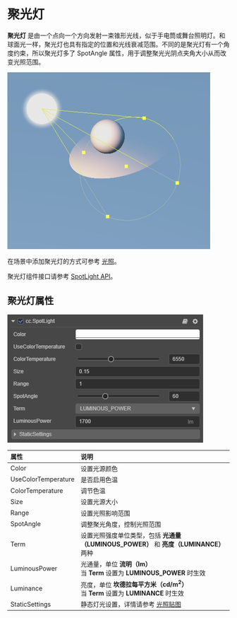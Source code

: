 # 聚光灯

**聚光灯**  是由一个点向一个方向发射一束锥形光线，似于手电筒或舞台照明灯。和球面光一样，聚光灯也具有指定的位置和光线衰减范围。不同的是聚光灯有一个角度约束，所以聚光灯多了 SpotAngle 属性，用于调整聚光光阴点夹角大小从而改变光照范围。

![spotlight](spotlight/spot-light.jpg)

在场景中添加聚光灯的方式可参考 [光照](../light.md)。

聚光灯组件接口请参考 [SpotLight API](__APIDOC__/zh/classes/component_light.spotlight.html)。

## 聚光灯属性

![image](spotlight/spot-light-prop.png)

| 属性 | 说明 |
| :------ | :--- |
| Color | 设置光源颜色 |
| UseColorTemperature | 是否启用色温 |
| ColorTemperature | 调节色温 |
| Size | 设置光源大小 |
| Range | 设置光照影响范围 |
| SpotAngle | 调整聚光角度，控制光照范围 |
| Term | 设置光照强度单位类型，包括 **光通量（LUMINOUS_POWER）** 和 **亮度（LUMINANCE）** 两种 |
| LuminousPower | 光通量，单位 **流明（lm）**<br>当 **Term** 设置为 **LUMINOUS_POWER** 时生效 |
| Luminance | 亮度，单位 **坎德拉每平方米（cd/m<sup>2</sup>）**<br>当 **Term** 设置为 **LUMINANCE** 时生效 |
| StaticSettings | 静态灯光设置，详情请参考 [光照贴图](./lightmap.md) |
